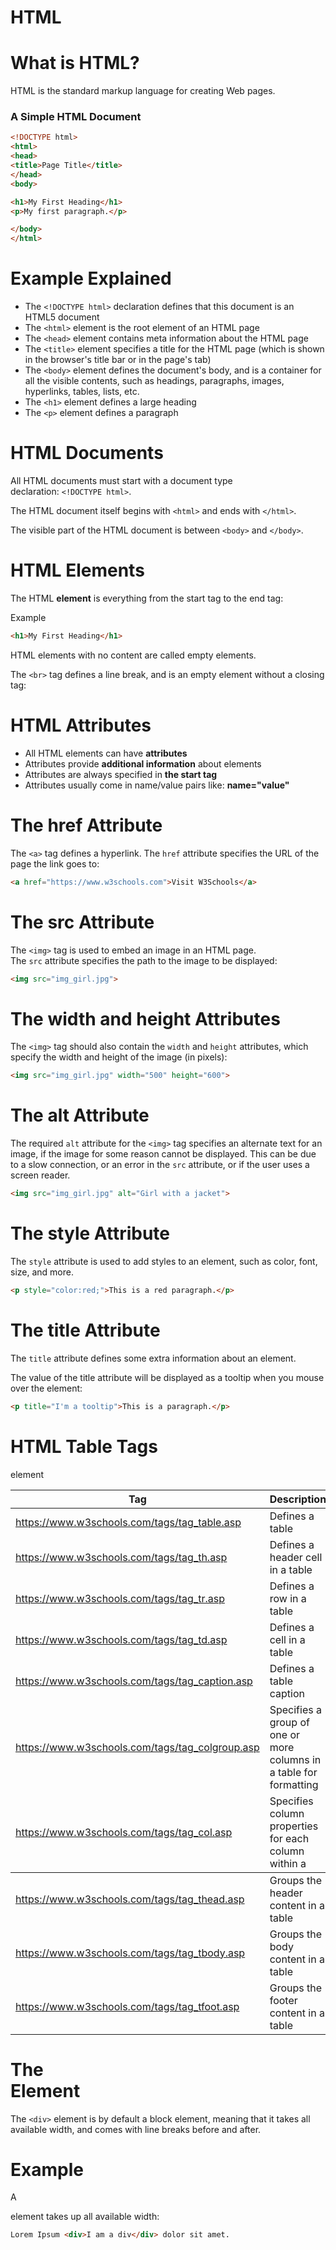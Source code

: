 # HTML

# **What is HTML?**

HTML is the standard markup language for creating Web pages.

### **A Simple HTML Document**

```html
<!DOCTYPE html>
<html>
<head>
<title>Page Title</title>
</head>
<body>

<h1>My First Heading</h1>
<p>My first paragraph.</p>

</body>
</html>
```

# Example Explained

- The `<!DOCTYPE html>` declaration defines that this document is an HTML5 document
- The `<html>` element is the root element of an HTML page
- The `<head>` element contains meta information about the HTML page
- The `<title>` element specifies a title for the HTML page (which is shown in the browser's title bar or in the page's tab)
- The `<body>` element defines the document's body, and is a container for all the visible contents, such as headings, paragraphs, images, hyperlinks, tables, lists, etc.
- The `<h1>` element defines a large heading
- The `<p>` element defines a paragraph

# HTML Documents

All HTML documents must start with a document type declaration: `<!DOCTYPE html>`.

The HTML document itself begins with `<html>` and ends with `</html>`.

The visible part of the HTML document is between `<body>` and `</body>`.

# HTML Elements

The HTML **element** is everything from the start tag to the end tag:

Example 

```html
<h1>My First Heading</h1>
```

HTML elements with no content are called empty elements.

The `<br>` tag defines a line break, and is an empty element without a closing tag:

# **HTML Attributes**

- All HTML elements can have **attributes**
- Attributes provide **additional information** about elements
- Attributes are always specified in **the start tag**
- Attributes usually come in name/value pairs like: **name="value"**

# The href Attribute

The `<a>` tag defines a hyperlink. The `href` attribute specifies the URL of the page the link goes to:

```html
<a href="https://www.w3schools.com">Visit W3Schools</a>
```

# The src Attribute

The `<img>` tag is used to embed an image in an HTML page. The `src` attribute specifies the path to the image to be displayed:

```html
<img src="img_girl.jpg">
```

# The width and height Attributes

The `<img>` tag should also contain the `width` and `height` attributes, which specify the width and height of the image (in pixels):

```html
<img src="img_girl.jpg" width="500" height="600">
```

# The alt Attribute

The required `alt` attribute for the `<img>` tag specifies an alternate text for an image, if the image for some reason cannot be displayed. This can be due to a slow connection, or an error in the `src` attribute, or if the user uses a screen reader.

```html
<img src="img_girl.jpg" alt="Girl with a jacket">
```

# The style Attribute

The `style` attribute is used to add styles to an element, such as color, font, size, and more.

```html
<p style="color:red;">This is a red paragraph.</p>
```

# The title Attribute

The `title` attribute defines some extra information about an element.

The value of the title attribute will be displayed as a tooltip when you mouse over the element:

```html
<p title="I'm a tooltip">This is a paragraph.</p>
```

# HTML Table Tags

| Tag | Description |
| --- | --- |
| https://www.w3schools.com/tags/tag_table.asp | Defines a table |
| https://www.w3schools.com/tags/tag_th.asp | Defines a header cell in a table |
| https://www.w3schools.com/tags/tag_tr.asp | Defines a row in a table |
| https://www.w3schools.com/tags/tag_td.asp | Defines a cell in a table |
| https://www.w3schools.com/tags/tag_caption.asp | Defines a table caption |
| https://www.w3schools.com/tags/tag_colgroup.asp | Specifies a group of one or more columns in a table for formatting |
| https://www.w3schools.com/tags/tag_col.asp | Specifies column properties for each column within a <colgroup> element |
| https://www.w3schools.com/tags/tag_thead.asp | Groups the header content in a table |
| https://www.w3schools.com/tags/tag_tbody.asp | Groups the body content in a table |
| https://www.w3schools.com/tags/tag_tfoot.asp | Groups the footer content in a table |

# The <div> Element

The `<div>` element is by default a block element, meaning that it takes all available width, and comes with line breaks before and after.

# Example

A <div> element takes up all available width:

```html
Lorem Ipsum <div>I am a div</div> dolor sit amet.
```